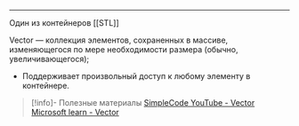 ***
Один из контейнеров [[STL]] 

Vector — коллекция элементов, сохраненных в массиве, изменяющегося по мере необходимости размера (обычно, увеличивающегося);

* Поддерживает произвольный доступ к любому элементу в контейнере.


>[!info]- Полезные материалы 
[SimpleCode YouTube - Vector](https://www.youtube.com/watch?v=1cKvMZOJeeE&list=PLQOaTSbfxUtDWAtIYme5MLZ1l0GTyUYkB&index=1&t=275s)
[Microsoft learn - Vector](https://learn.microsoft.com/ru-ru/cpp/standard-library/vector?view=msvc-170)
